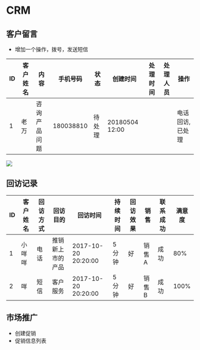 # CRM

## 客户留言

* 增加一个操作，拨号，发送短信

| ID  | 客户姓名 | 内容         | 手机号码  | 状态   | 创建时间       | 处理时间 | 处理人员 | 操作             |
| --- | -------- | ------------ | --------- | ------ | -------------- | -------- | -------- | ---------------- |
| 1   | 老万     | 咨询产品问题 | 180038810 | 待处理 | 20180504 12:00 |          |          | 电话回访, 已处理 |

![](img/crm_ly.png)

## 回访记录

| ID  | 客户姓名 | 回访方式 | 回访目的         | 回访时间            | 持续时间 | 回访效果 | 销售   | 联系成功 | 满意度 |
| --- | -------- | -------- | ---------------- | ------------------- | -------- | -------- | ------ | -------- | ------ |
| 1   | 小咩咩   | 电话     | 推销新上市的产品 | 2017-10-20 20:20:00 | 5 分钟   | 好       | 销售 A | 成功     | 80%    |
| 2   | 咩       | 短信     | 客户服务         | 2017-10-20 20:20:00 | 5 分钟   | 好       | 销售 B | 成功     | 100%   |

## 市场推广

* 创建促销
* 促销信息列表

